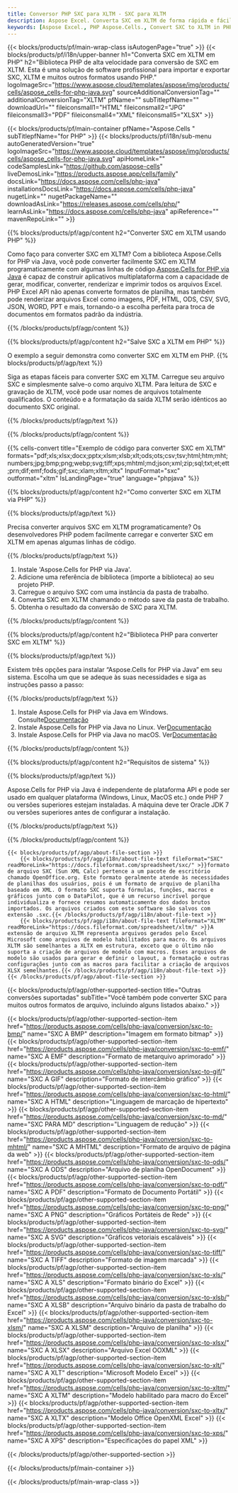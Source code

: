 ```yaml
---
title: Conversor PHP SXC para XLTM - SXC para XLTM
description: Aspose Excel. Converta SXC em XLTM de forma rápida e fácil com Aspose.Cells. PHP SXC em XLTM. PHP Salve SXC em XLTM. Salve SXC como XLTM usando PHP.
keywords: [Aspose Excel., PHP Aspose.Cells., Convert SXC to XLTM in PHP., Save SXC to XLTM using PHP., PHP SXC to XLTM saveformat., SXC to XLTM Converter., PHP Save SXC as XLTM]
---
```

{{< blocks/products/pf/main-wrap-class isAutogenPage="true" >}}
{{< blocks/products/pf/i18n/upper-banner h1="Converta SXC em XLTM em PHP" h2="Biblioteca PHP de alta velocidade para conversão de SXC em XLTM. Esta é uma solução de software profissional para importar e exportar SXC, XLTM e muitos outros formatos usando PHP." logoImageSrc="https://www.aspose.cloud/templates/aspose/img/products/cells/aspose_cells-for-php-java.svg" sourceAdditionalConversionTag="" additionalConversionTag="XLTM" pfName="" subTitlepfName="" downloadUrl="" fileiconsmall1="HTML" fileiconsmall2="JPG" fileiconsmall3="PDF" fileiconsmall4="XML" fileiconsmall5="XLSX" >}}

{{< blocks/products/pf/main-container pfName="Aspose.Cells " subTitlepfName="for PHP" >}}
{{< blocks/products/pf/i18n/sub-menu autoGeneratedVersion="true" logoImageSrc="https://www.aspose.cloud/templates/aspose/img/products/cells/aspose_cells-for-php-java.svg" apiHomeLink="" codeSamplesLink="https://github.com/aspose-cells" liveDemosLink="https://products.aspose.app/cells/family" docsLink="https://docs.aspose.com/cells/php-java" installationsDocsLink="https://docs.aspose.com/cells/php-java" nugetLink="" nugetPackageName="" downloadAsLink="https://releases.aspose.com/cells/php/" learnAsLink="https://docs.aspose.com/cells/php-java" apiReference="" mavenRepoLink="" >}}


{{% blocks/products/pf/agp/content h2="Converter SXC em XLTM usando PHP" %}}

 Como faço para converter SXC em XLTM? Com a biblioteca Aspose.Cells for PHP via Java, você pode converter facilmente SXC em XLTM programaticamente com algumas linhas de código.[Aspose.Cells for PHP via Java](https://products.aspose.com/cells/php-java/) é capaz de construir aplicativos multiplataforma com a capacidade de gerar, modificar, converter, renderizar e imprimir todos os arquivos Excel. PHP Excel API não apenas converte formatos de planilha, mas também pode renderizar arquivos Excel como imagens, PDF, HTML, ODS, CSV, SVG, JSON, WORD, PPT e mais, tornando-o a escolha perfeita para troca de documentos em formatos padrão da indústria.
 
{{% /blocks/products/pf/agp/content %}}

{{% blocks/products/pf/agp/content h2="Salve SXC a XLTM em PHP" %}}

O exemplo a seguir demonstra como converter SXC em XLTM em PHP.
{{% blocks/products/pf/agp/text %}}

Siga as etapas fáceis para converter SXC em XLTM. Carregue seu arquivo SXC e simplesmente salve-o como arquivo XLTM. Para leitura de SXC e gravação de XLTM, você pode usar nomes de arquivos totalmente qualificados. O conteúdo e a formatação da saída XLTM serão idênticos ao documento SXC original.

{{% /blocks/products/pf/agp/text %}}

{{% /blocks/products/pf/agp/content %}}

{{% cells-convert title="Exemplo de código para converter SXC em XLTM" formats="pdf;xls;xlsx;docx;pptx;xlsm;xlsb;xlt;ods;ots;csv;tsv;html;htm;mht;numbers;jpg;bmp;png;webp;svg;tiff;xps;mhtml;md;json;xml;zip;sql;txt;et;ett;prn;dif;emf;fods;gif;sxc;xlam;xltm;xltx" InputFormat="sxc" outformat="xltm" IsLandingPage="true" language="phpjava" %}}

{{% blocks/products/pf/agp/content h2="Como converter SXC em XLTM via PHP" %}}

{{% blocks/products/pf/agp/text %}}

Precisa converter arquivos SXC em XLTM programaticamente? Os desenvolvedores PHP podem facilmente carregar e converter SXC em XLTM em apenas algumas linhas de código.

{{% /blocks/products/pf/agp/text %}}

1.  Instale 'Aspose.Cells for PHP via Java'.
1.  Adicione uma referência de biblioteca (importe a biblioteca) ao seu projeto PHP.
1.  Carregue o arquivo SXC com uma instância da pasta de trabalho.
1.  Converta SXC em XLTM chamando o método save da pasta de trabalho.
1.  Obtenha o resultado da conversão de SXC para XLTM.

{{% /blocks/products/pf/agp/content %}}

{{% blocks/products/pf/agp/content h2="Biblioteca PHP para converter SXC em XLTM" %}}

{{% blocks/products/pf/agp/text %}}

Existem três opções para instalar “Aspose.Cells for PHP via Java” em seu sistema. Escolha um que se adeque às suas necessidades e siga as instruções passo a passo:

{{% /blocks/products/pf/agp/text %}}

1.  Instale Aspose.Cells for PHP via Java em Windows. Consulte[Documentação](https://docs.aspose.com/cells/php-java/setup-and-installation-guidelines/#windows)
1.  Instale Aspose.Cells for PHP via Java no Linux. Ver[Documentação](https://docs.aspose.com/cells/php-java/setup-and-installation-guidelines/#linux)
1.  Instale Aspose.Cells for PHP via Java no macOS. Ver[Documentação](https://docs.aspose.com/cells/php-java/setup-and-installation-guidelines/#mac)

{{% /blocks/products/pf/agp/content %}}

{{% blocks/products/pf/agp/content h2="Requisitos de sistema" %}}

{{% blocks/products/pf/agp/text %}}

Aspose.Cells for PHP via Java é independente de plataforma API e pode ser usado em qualquer plataforma (Windows, Linux, MacOS etc.) onde PHP 7 ou versões superiores estejam instaladas. A máquina deve ter Oracle JDK 7 ou versões superiores antes de configurar a instalação.
 
{{% /blocks/products/pf/agp/text %}}


{{% /blocks/products/pf/agp/content %}}

<!-- aboutfile Starts -->
    {{< blocks/products/pf/agp/about-file-section >}}
        {{< blocks/products/pf/agp/i18n/about-file-text fileFormat="SXC" readMoreLink="https://docs.fileformat.com/spreadsheet/sxc/" >}}formato de arquivo SXC (Sun XML Calc) pertence a um pacote de escritório chamado OpenOffice.org. Este formato geralmente atende às necessidades de planilhas dos usuários, pois é um formato de arquivo de planilha baseado em XML. O formato SXC suporta fórmulas, funções, macros e gráficos junto com o DataPilot, que é um recurso incrível porque individualiza e fornece resumos automaticamente dos dados brutos importados. Os arquivos criados com este software são salvos com extensão .sxc.{{< /blocks/products/pf/agp/i18n/about-file-text >}}
        {{< blocks/products/pf/agp/i18n/about-file-text fileFormat="XLTM" readMoreLink="https://docs.fileformat.com/spreadsheet/xltm/" >}}A extensão de arquivo XLTM representa arquivos gerados pelo Excel Microsoft como arquivos de modelo habilitados para macro. Os arquivos XLTM são semelhantes a XLTX em estrutura, exceto que o último não suporta a criação de arquivos de modelo com macros. Esses arquivos de modelo são usados para gerar e definir o layout, a formatação e outras configurações junto com as macros para facilitar a criação de arquivos XLSX semelhantes.{{< /blocks/products/pf/agp/i18n/about-file-text >}}
    {{< /blocks/products/pf/agp/about-file-section >}}
<!-- aboutfile Ends -->

{{< blocks/products/pf/agp/other-supported-section title="Outras conversões suportadas" subTitle="Você também pode converter SXC para muitos outros formatos de arquivo, incluindo alguns listados abaixo." >}}

{{< blocks/products/pf/agp/other-supported-section-item href="https://products.aspose.com/cells/php-java/conversion/sxc-to-bmp/" name="SXC A BMP" description="Imagem em formato bitmap" >}}
{{< blocks/products/pf/agp/other-supported-section-item href="https://products.aspose.com/cells/php-java/conversion/sxc-to-emf/" name="SXC A EMF" description="Formato de metarquivo aprimorado" >}}
{{< blocks/products/pf/agp/other-supported-section-item href="https://products.aspose.com/cells/php-java/conversion/sxc-to-gif/" name="SXC A GIF" description="Formato de intercâmbio gráfico" >}}
{{< blocks/products/pf/agp/other-supported-section-item href="https://products.aspose.com/cells/php-java/conversion/sxc-to-html/" name="SXC A HTML" description="Linguagem de marcação de hipertexto" >}}
{{< blocks/products/pf/agp/other-supported-section-item href="https://products.aspose.com/cells/php-java/conversion/sxc-to-md/" name="SXC PARA MD" description="Linguagem de redução" >}}
{{< blocks/products/pf/agp/other-supported-section-item href="https://products.aspose.com/cells/php-java/conversion/sxc-to-mhtml/" name="SXC A MHTML" description="Formato de arquivo de página da web" >}}
{{< blocks/products/pf/agp/other-supported-section-item href="https://products.aspose.com/cells/php-java/conversion/sxc-to-ods/" name="SXC A ODS" description="Arquivo de planilha OpenDocument" >}}
{{< blocks/products/pf/agp/other-supported-section-item href="https://products.aspose.com/cells/php-java/conversion/sxc-to-pdf/" name="SXC A PDF" description="Formato de Documento Portátil" >}}
{{< blocks/products/pf/agp/other-supported-section-item href="https://products.aspose.com/cells/php-java/conversion/sxc-to-png/" name="SXC A PNG" description="Gráficos Portáteis de Rede" >}}
{{< blocks/products/pf/agp/other-supported-section-item href="https://products.aspose.com/cells/php-java/conversion/sxc-to-svg/" name="SXC A SVG" description="Gráficos vetoriais escaláveis" >}}
{{< blocks/products/pf/agp/other-supported-section-item href="https://products.aspose.com/cells/php-java/conversion/sxc-to-tiff/" name="SXC A TIFF" description="Formato de imagem marcada" >}}
{{< blocks/products/pf/agp/other-supported-section-item href="https://products.aspose.com/cells/php-java/conversion/sxc-to-xls/" name="SXC A XLS" description="Formato binário do Excel" >}}
{{< blocks/products/pf/agp/other-supported-section-item href="https://products.aspose.com/cells/php-java/conversion/sxc-to-xlsb/" name="SXC A XLSB" description="Arquivo binário da pasta de trabalho do Excel" >}}
{{< blocks/products/pf/agp/other-supported-section-item href="https://products.aspose.com/cells/php-java/conversion/sxc-to-xlsm/" name="SXC A XLSM" description="Arquivo de planilha" >}}
{{< blocks/products/pf/agp/other-supported-section-item href="https://products.aspose.com/cells/php-java/conversion/sxc-to-xlsx/" name="SXC A XLSX" description="Arquivo Excel OOXML" >}}
{{< blocks/products/pf/agp/other-supported-section-item href="https://products.aspose.com/cells/php-java/conversion/sxc-to-xlt/" name="SXC A XLT" description="Microsoft Modelo Excel" >}}
{{< blocks/products/pf/agp/other-supported-section-item href="https://products.aspose.com/cells/php-java/conversion/sxc-to-xltm/" name="SXC A XLTM" description="Modelo habilitado para macro do Excel" >}}
{{< blocks/products/pf/agp/other-supported-section-item href="https://products.aspose.com/cells/php-java/conversion/sxc-to-xltx/" name="SXC A XLTX" description="Modelo Office OpenXML Excel" >}}
{{< blocks/products/pf/agp/other-supported-section-item href="https://products.aspose.com/cells/php-java/conversion/sxc-to-xps/" name="SXC A XPS" description="Especificações do papel XML" >}}

{{< /blocks/products/pf/agp/other-supported-section >}}

{{< /blocks/products/pf/main-container >}}
    
{{< /blocks/products/pf/main-wrap-class >}}
